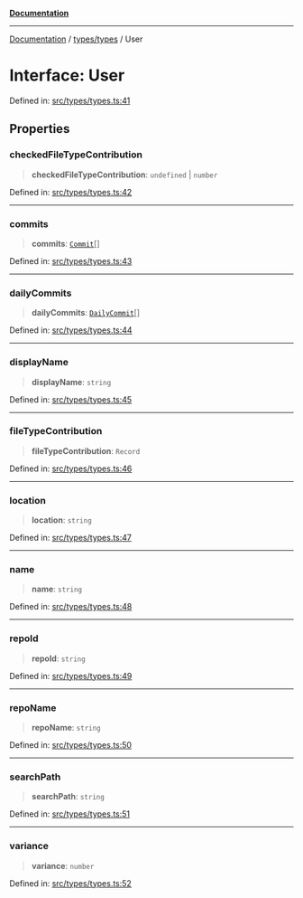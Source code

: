 [**Documentation**](../../../README.md)

***

[Documentation](../../../README.md) / [types/types](../README.md) / User

# Interface: User

Defined in: [src/types/types.ts:41](https://github.com/joeng03/RepoSense/blob/3f722058ea4a4c6de9dfb6b764fc6baf0e159e62/frontend/src/types/types.ts#L41)

## Properties

### checkedFileTypeContribution

> **checkedFileTypeContribution**: `undefined` \| `number`

Defined in: [src/types/types.ts:42](https://github.com/joeng03/RepoSense/blob/3f722058ea4a4c6de9dfb6b764fc6baf0e159e62/frontend/src/types/types.ts#L42)

***

### commits

> **commits**: [`Commit`](Commit.md)[]

Defined in: [src/types/types.ts:43](https://github.com/joeng03/RepoSense/blob/3f722058ea4a4c6de9dfb6b764fc6baf0e159e62/frontend/src/types/types.ts#L43)

***

### dailyCommits

> **dailyCommits**: [`DailyCommit`](DailyCommit.md)[]

Defined in: [src/types/types.ts:44](https://github.com/joeng03/RepoSense/blob/3f722058ea4a4c6de9dfb6b764fc6baf0e159e62/frontend/src/types/types.ts#L44)

***

### displayName

> **displayName**: `string`

Defined in: [src/types/types.ts:45](https://github.com/joeng03/RepoSense/blob/3f722058ea4a4c6de9dfb6b764fc6baf0e159e62/frontend/src/types/types.ts#L45)

***

### fileTypeContribution

> **fileTypeContribution**: `Record`

Defined in: [src/types/types.ts:46](https://github.com/joeng03/RepoSense/blob/3f722058ea4a4c6de9dfb6b764fc6baf0e159e62/frontend/src/types/types.ts#L46)

***

### location

> **location**: `string`

Defined in: [src/types/types.ts:47](https://github.com/joeng03/RepoSense/blob/3f722058ea4a4c6de9dfb6b764fc6baf0e159e62/frontend/src/types/types.ts#L47)

***

### name

> **name**: `string`

Defined in: [src/types/types.ts:48](https://github.com/joeng03/RepoSense/blob/3f722058ea4a4c6de9dfb6b764fc6baf0e159e62/frontend/src/types/types.ts#L48)

***

### repoId

> **repoId**: `string`

Defined in: [src/types/types.ts:49](https://github.com/joeng03/RepoSense/blob/3f722058ea4a4c6de9dfb6b764fc6baf0e159e62/frontend/src/types/types.ts#L49)

***

### repoName

> **repoName**: `string`

Defined in: [src/types/types.ts:50](https://github.com/joeng03/RepoSense/blob/3f722058ea4a4c6de9dfb6b764fc6baf0e159e62/frontend/src/types/types.ts#L50)

***

### searchPath

> **searchPath**: `string`

Defined in: [src/types/types.ts:51](https://github.com/joeng03/RepoSense/blob/3f722058ea4a4c6de9dfb6b764fc6baf0e159e62/frontend/src/types/types.ts#L51)

***

### variance

> **variance**: `number`

Defined in: [src/types/types.ts:52](https://github.com/joeng03/RepoSense/blob/3f722058ea4a4c6de9dfb6b764fc6baf0e159e62/frontend/src/types/types.ts#L52)
